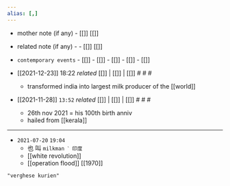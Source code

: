 ```yaml
---
alias: [,]
---
```

- mother note (if any)		- [[]] [[]]
- related note (if any) -		- [[]] [[]]
- `contemporary events`	- [[]]	- [[]]	- [[]]	- [[]]	- [[]]

- [[2021-12-23]] 18:22 _related_ [[]] | [[]] | [[]] # # #
	- transformed india into largest milk producer of the [[world]]
- [[2021-11-28]]  `13:52` _related_ [[]] | [[]] | [[]] # # #
	- 26th nov 2021 = his 100th birth anniv
	- hailed from [[kerala]]
******************************
- `2021-07-20`  `19:04`
	- 也 叫 `milkman ˋ 印度`
	- [[white revolution]]
	- [[operation flood]] [[1970]]

```query
"verghese kurien"
```